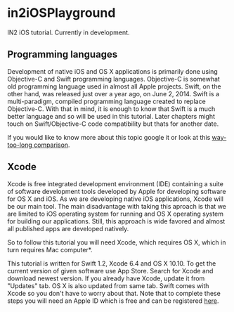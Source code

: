 # in2iOSPlayground

IN2 iOS tutorial. Currently in development. 

## Programming languages

Development of native iOS and OS X applications is primarily done using Objective-C and Swift programming languages. Objective-C is somewhat old programming language used in almost all Apple projects. Swift, on the other hand, was released just over a year ago, on June 2, 2014. Swift is a multi-paradigm, compiled programming language created to replace Objective-C. With that in mind, it is enough to know that Swift is a much better language and so will be used in this tutorial. Later chapters might touch on Swift/Objective-C code compatibility but thats for another date.

If you would like to know more about this topic google it or look at this [way-too-long comparison](https://drive.google.com/file/d/0B8-FB-5dSkm3ZnZHVFB1SmtvQW8/view?usp=sharing).

## Xcode

Xcode is free integrated development environment (IDE) containing a suite of software development tools developed by Apple for developing software for OS X and iOS. As we are developing native iOS applications, Xcode will be our main tool. The main disadvantage with taking this aproach is that we are limited to iOS operating system for running and OS X operating system for building our applications. Still, this approach is wide favored and almost all published apps are developed natively.

So to follow this tutorial you will need Xcode, which requires OS X, which in turn requires Mac computer*. 

This tutorial is written for Swift 1.2, Xcode 6.4 and OS X 10.10. To get the current version of given software use App Store. Search for Xcode and download newest version. If you already have Xcode, update it from "Updates" tab. OS X is also updated from same tab. Swift comes with Xcode so you don't have to worry about that. Note that to complete these steps you will need an Apple ID which is free and can be registered [here](https://appleid.apple.com/).








